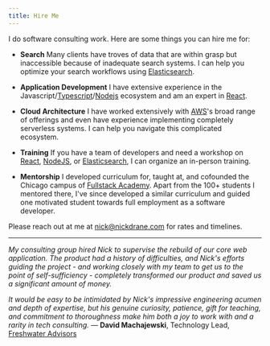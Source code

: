 ```yaml
---
title: Hire Me
---
```


I do software consulting work. Here are some things you can hire me for:

- **Search**
  Many clients have troves of data that are within grasp but inaccessible because of inadequate search systems. I can help you optimize your search workflows using [Elasticsearch](https://www.elastic.co/products/elasticsearch).

- **Application Development**
  I have extensive experience in the Javascript/[Typescript](https://www.typescriptlang.org/)/[Nodejs](https://nodejs.org/en/) ecosystem and am an expert in [React](https://reactjs.org/).

- **Cloud Architecture**
  I have worked extensively with [AWS](https://aws.amazon.com/)'s broad range of offerings and even have experience implementing completely serverless systems. I can help you navigate this complicated ecosystem.

- **Training**
  If you have a team of developers and need a workshop on [React](https://reactjs.org/), [NodeJS](https://nodejs.org/en/), or [Elasticsearch](https://www.elastic.co/products/elasticsearch), I can organize an in-person training.

- **Mentorship**
  I developed curriculum for, taught at, and cofounded the Chicago campus of [Fullstack Academy](https://www.fullstackacademy.com/). Apart from the 100+ students I mentored there, I've since developed a similar curriculum and guided one motivated student towards full employment as a software developer.

Please reach out at me at [nick@nickdrane.com](mailto:nick@nickdrane.com) for rates and timelines.

---

_My consulting group hired Nick to supervise the rebuild of our core web application. The product had a history of difficulties, and Nick's efforts guiding the project - and working closely with my team to get us to the point of self-sufficiency - completely transformed our product and saved us a significant amount of money._

_It would be easy to be intimidated by Nick's impressive engineering acumen and depth of expertise, but his genuine curiosity, patience, gift for teaching, and commitment to thoroughness make him both a joy to work with and a rarity in tech consulting._ &#8212; **David Machajewski**, Technology Lead, [Freshwater Advisors](http://freshwateradvisors.com/)
